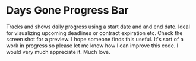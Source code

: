 # Days Gone Progress Bar
Tracks and shows daily progress using a start date and and end date.  Ideal for visualizing upcoming deadlines or contract expiration etc.  Check the screen shot for a preview.  I hope someone finds this useful.
It's sort of a work in progress so please let me know how I can improve this code.  I would very much appreciate it. 
Much love.
